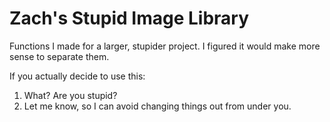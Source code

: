 # Zach's Stupid Image Library

Functions I made for a larger, stupider project. I figured it would make more sense to separate them.

If you actually decide to use this:
1) What? Are you stupid?
2) Let me know, so I can avoid changing things out from under you.
